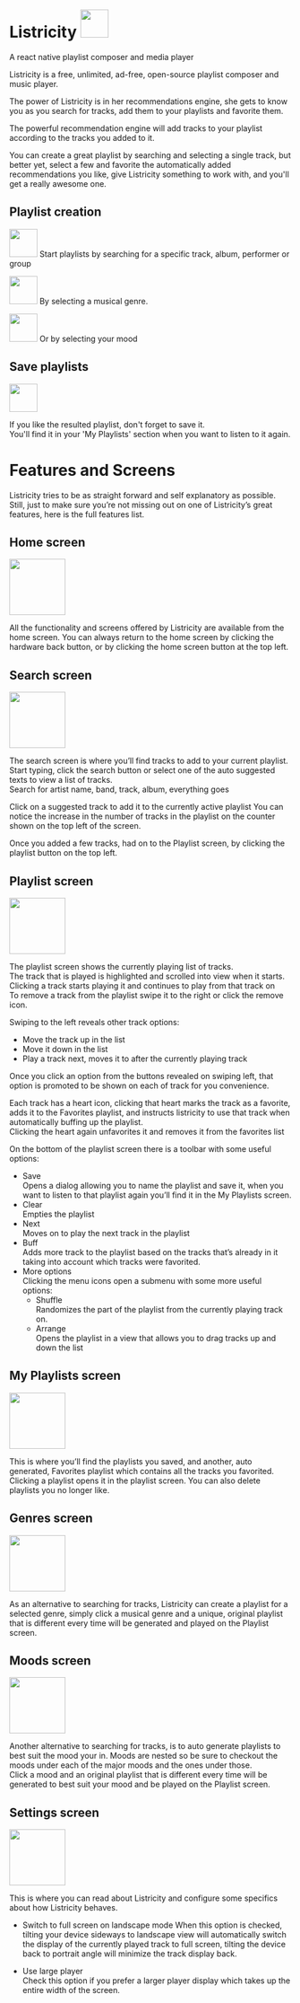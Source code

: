 # Listricity <img src="https://raw.githubusercontent.com/zohar-israel/Listricity-Native/master/app/res/global/no-video.png" width="50">
A react native playlist composer and media player

Listricity is a free, unlimited, ad-free, open-source playlist composer and music player.  

The power of Listricity is in her recommendations engine, she gets to know you as you search for tracks, add them to your playlists and favorite them.  

The powerful recommendation engine will add tracks to your playlist according to the tracks you added to it.  
                                  
You can create a great playlist by searching and selecting a single track, but better yet, select a few and favorite the automatically added recommendations you like, give Listricity something to work with, and you'll get a really awesome one.  

## Playlist creation
<img src="https://raw.githubusercontent.com/zohar-israel/Listricity-Native/master/app/res/icons/search.png" width="50"> Start playlists by searching for a specific track, album, performer or group  

<img src="https://raw.githubusercontent.com/zohar-israel/Listricity-Native/master/app/res/icons/genres.png" width="50"> By selecting a musical genre.  

<img src="https://raw.githubusercontent.com/zohar-israel/Listricity-Native/master/app/res/icons/moods.png" width="50"> Or by selecting your mood  

## Save playlists

<img src="https://raw.githubusercontent.com/zohar-israel/Listricity-Native/master/app/res/icons/playlists.png" width="50">

If you like the resulted playlist, don't forget to save it.   
You'll find it in your 'My Playlists' section when you want to listen to it again.
                                    
# Features and Screens

Listricity tries to be as straight forward and self explanatory as possible. Still, just to make sure you’re not missing out on one of Listricity’s great features, here is the full features list.

## Home screen

<img src="https://raw.githubusercontent.com/zohar-israel/Listricity-Native/master/app/res/icons/menu.png" width="100">

All the functionality and screens offered by Listricity are available from the home screen.
You can always return to the home screen by clicking the hardware back button, or by clicking the home screen button at the top left.

## Search screen

<img src="https://raw.githubusercontent.com/zohar-israel/Listricity-Native/master/app/res/icons/search.png" width="100">

The search screen is where you’ll find tracks to add to your current playlist.  
Start typing, click the search button or select one of the auto suggested texts to view a list of tracks.  
Search for artist name, band, track, album, everything goes  
  
Click on a suggested track to add it to the currently active playlist
You can notice the increase in the number of tracks in the playlist on the counter shown on the top left of the screen.
  
Once you added a few tracks, had on to the Playlist screen, by clicking the playlist button on the top left.  
  
## Playlist screen

<img src="https://raw.githubusercontent.com/zohar-israel/Listricity-Native/master/app/res/icons/playlist.png" width="100">

The playlist screen shows the currently playing list of tracks.  
The track that is played is highlighted and scrolled into view when it starts.  
Clicking a track starts playing it and continues to play from that track on  
To remove a track from the playlist swipe it to the right or click the remove icon.  
  
Swiping to the left reveals other track options:  

- Move the track up in the list  
- Move it down in the list
- Play a track next, moves it to after the currently playing track  
  
Once you click an option from the buttons revealed on swiping left, that option is promoted to be shown on each of track for you convenience.  
  
Each track has a heart icon, clicking that heart marks the track as a favorite, adds it to the Favorites playlist, and instructs listricity to use that track when automatically buffing up the playlist.  
Clicking the heart again unfavorites it and removes it from the favorites list  
  
On the bottom of the playlist screen there is a toolbar with some useful options:  

- Save  
Opens a dialog allowing you to name the playlist and save it, when you want to listen to that playlist again you’ll find it in the My Playlists screen.
- Clear  
Empties the playlist  
- Next  
Moves on to play the next track in the playlist 
- Buff  
Adds more track to the playlist based on the tracks that’s already in it taking into account which tracks were favorited.
- More options  
Clicking the menu icons open a submenu with some more useful options:
  - Shuffle  
    Randomizes the part of the playlist from the currently playing track on.  
  - Arrange  
    Opens the playlist in a view that allows you to drag tracks up and down the list  

## My Playlists screen

<img src="https://raw.githubusercontent.com/zohar-israel/Listricity-Native/master/app/res/icons/playlists.png" width="100">

This is where you’ll find the playlists you saved, and another, auto generated, Favorites playlist which contains all the tracks you favorited.  
Clicking a playlist opens it in the playlist screen. 
You can also delete playlists you no longer like.  
  
## Genres screen

<img src="https://raw.githubusercontent.com/zohar-israel/Listricity-Native/master/app/res/icons/genres.png" width="100">

As an alternative to searching for tracks, Listricity can create a playlist for a selected genre, simply click a musical genre and a unique, original playlist that is different every time will be generated and played on the Playlist screen.

## Moods screen

<img src="https://raw.githubusercontent.com/zohar-israel/Listricity-Native/master/app/res/icons/moods.png" width="100">


Another alternative to searching for tracks, is to auto generate playlists to best suit the mood your in. Moods are nested so be sure to checkout the moods under each of the major moods and the ones under those.  
Click a mood and an original playlist that is different every time will be generated to best suit your mood and be played on the Playlist screen.  

## Settings screen

<img src="https://raw.githubusercontent.com/zohar-israel/Listricity-Native/master/app/res/icons/settings.png" width="100">

This is where you can read about Listricity and configure some specifics about how Listricity behaves.
  
- Switch to full screen on landscape mode
When this option is checked, tilting your device sideways to landscape view will automatically switch the display of the currently played track to full screen, tilting the device back to portrait angle will minimize the track display back.  
  
- Use large player  
Check this option if you prefer a larger player display which takes up the entire width of the screen.  

